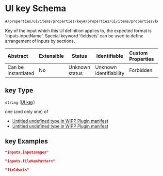 # UI key Schema

```txt
#/properties/ui/items/properties/key#/properties/ui/items/properties/key
```

Key of the input which this UI definition applies to, the expected format is 'inputs.inputName'. Special keyword 'fieldsets' can be used to define arrangement of inputs by sections.


| Abstract            | Extensible | Status         | Identifiable            | Custom Properties | Additional Properties | Access Restrictions | Defined In                                                                  |
| :------------------ | ---------- | -------------- | ----------------------- | :---------------- | --------------------- | ------------------- | --------------------------------------------------------------------------- |
| Can be instantiated | No         | Unknown status | Unknown identifiability | Forbidden         | Allowed               | none                | [wipp-plugin.schema.json\*](wipp-plugin.schema.json "open original schema") |

## key Type

`string` ([UI key](wipp-plugin-properties-plugin-form-ui-definition-list-of-ui-definitions-properties-ui-key.md))

one (and only one) of

-   [Untitled undefined type in WIPP Plugin manifest](wipp-plugin-properties-plugin-form-ui-definition-list-of-ui-definitions-properties-ui-key-oneof-0.md "check type definition")
-   [Untitled undefined type in WIPP Plugin manifest](wipp-plugin-properties-plugin-form-ui-definition-list-of-ui-definitions-properties-ui-key-oneof-1.md "check type definition")

## key Examples

```json
"inputs.inputImages"
```

```json
"inputs.fileNamPattern"
```

```json
"fieldsets"
```
